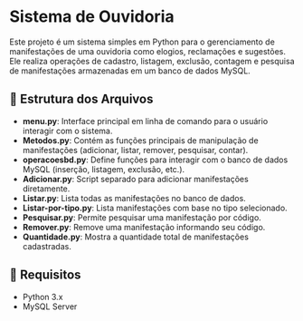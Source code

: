 # Sistema de Ouvidoria

Este projeto é um sistema simples em Python para o gerenciamento de manifestações de uma ouvidoria como elogios, reclamações e sugestões. Ele realiza operações de cadastro, listagem, exclusão, contagem e pesquisa de manifestações armazenadas em um banco de dados MySQL.

## 📂 Estrutura dos Arquivos

- **menu.py**: Interface principal em linha de comando para o usuário interagir com o sistema.
- **Metodos.py**: Contém as funções principais de manipulação de manifestações (adicionar, listar, remover, pesquisar, contar).
- **operacoesbd.py**: Define funções para interagir com o banco de dados MySQL (inserção, listagem, exclusão, etc.).
- **Adicionar.py**: Script separado para adicionar manifestações diretamente.
- **Listar.py**: Lista todas as manifestações no banco de dados.
- **Listar-por-tipo.py**: Lista manifestações com base no tipo selecionado.
- **Pesquisar.py**: Permite pesquisar uma manifestação por código.
- **Remover.py**: Remove uma manifestação informando seu código.
- **Quantidade.py**: Mostra a quantidade total de manifestações cadastradas.

## 🧰 Requisitos

- Python 3.x
- MySQL Server
